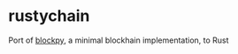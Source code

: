 # rustychain

Port of [blockpy](https://github.com/Edorka/blockpy), a minimal blockhain implementation, to Rust

